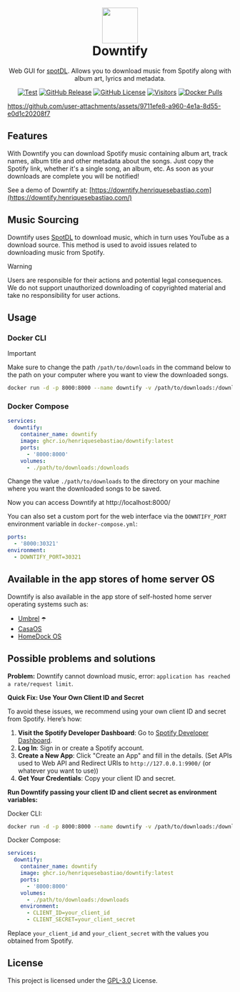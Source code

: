 <h1 align="center">
  <a href="https://github.com/henriquesebastiao/downtify" target="_blank" rel="noopener noreferrer">
    <picture>
      <img width="80" src="https://github.com/user-attachments/assets/628d4334-7326-446e-9f2a-4d3ab4fc95c3">
    </picture>
  </a>
  <br>
  Downtify
</h1>

<p align="center">Web GUI for <a href="https://github.com/spotDL/spotify-downloader">spotDL</a>. Allows you to download music from Spotify along with album art, lyrics and metadata.</p>

<div align="center">
  
[![Test](https://github.com/henriquesebastiao/downtify/actions/workflows/test.yml/badge.svg)](https://github.com/henriquesebastiao/downtify/actions/workflows/test.yml)
[![GitHub Release](https://img.shields.io/github/v/release/henriquesebastiao/downtify?color=blue
)](https://github.com/henriquesebastiao/downtify/releases)
[![GitHub License](https://img.shields.io/github/license/henriquesebastiao/downtify?color=blue
)](/LICENSE)
[![Visitors](https://api.visitorbadge.io/api/visitors?path=henriquesebastiao%2Fdowntify&label=repository%20visits&countColor=%231182c3&style=flat)](https://github.com/henriquesebastiao/downtify)
[![Docker Pulls](https://img.shields.io/docker/pulls/henriquesebastiao/downtify?color=blue
)](https://hub.docker.com/r/henriquesebastiao/downtify)
  
</div>

https://github.com/user-attachments/assets/9711efe8-a960-4e1a-8d55-e0d1c20208f7

## Features

With Downtify you can download Spotify music containing album art, track names, album title and other metadata about the songs. Just copy the Spotify link, whether it's a single song, an album, etc. As soon as your downloads are complete you will be notified!

See a demo of Downtify at: [https://downtify.henriquesebastiao.com](https://downtify.henriquesebastiao.com/)

## Music Sourcing

Downtify uses [SpotDL](https://github.com/spotDL/spotify-downloader) to download music, which in turn uses YouTube as a download source. This method is used to avoid issues related to downloading music from Spotify.

> [!WARNING]
> Users are responsible for their actions and potential legal consequences. We do not support unauthorized downloading of copyrighted material and take no responsibility for user actions.

## Usage

### Docker CLI

> [!IMPORTANT]
> Make sure to change the path `/path/to/downloads` in the command below to the path on your computer where you want to view the downloaded songs.

```bash
docker run -d -p 8000:8000 --name downtify -v /path/to/downloads:/downloads ghcr.io/henriquesebastiao/downtify
```

### Docker Compose

```yaml
services:
  downtify:
    container_name: downtify
    image: ghcr.io/henriquesebastiao/downtify:latest
    ports:
      - '8000:8000'
    volumes:
      - ./path/to/downloads:/downloads
```

Change the value `./path/to/downloads` to the directory on your machine where you want the downloaded songs to be saved.

Now you can access Downtify at http://localhost:8000/

You can also set a custom port for the web interface via the `DOWNTIFY_PORT` environment variable in `docker-compose.yml`:

```yaml
ports:
  - '8000:30321'
environment:
  - DOWNTIFY_PORT=30321 
```

## Available in the app stores of home server OS

Downtify is also available in the app store of self-hosted home server operating systems such as:

- [Umbrel](https://apps.umbrel.com/app/downtify) ☂️
- [CasaOS](https://casaos.zimaspace.com/)
- [HomeDock OS](https://www.homedock.cloud/apps/downtify/)

## Possible problems and solutions

**Problem:** Downtify cannot download music, error: `application has reached a rate/request limit`.

**Quick Fix: Use Your Own Client ID and Secret**

To avoid these issues, we recommend using your own client ID and secret from Spotify. Here’s how:

1. **Visit the Spotify Developer Dashboard**: Go to [Spotify Developer Dashboard](https://developer.spotify.com/dashboard).
2. **Log In**: Sign in or create a Spotify account.
3. **Create a New App**: Click "Create an App" and fill in the details. (Set APIs used to Web API and Redirect URIs to `http://127.0.0.1:9900/` (or whatever you want to use))
4. **Get Your Credentials**: Copy your client ID and secret.

**Run Downtify passing your client ID and client secret as environment variables:**

Docker CLI:

```bash
docker run -d -p 8000:8000 --name downtify -v /path/to/downloads:/downloads -e CLIENT_ID=your_client_id -e CLIENT_SECRET=your_client_secret ghcr.io/henriquesebastiao/downtify
```

Docker Compose:

```yaml
services:
  downtify:
    container_name: downtify
    image: ghcr.io/henriquesebastiao/downtify:latest
    ports:
      - '8000:8000'
    volumes:
      - ./path/to/downloads:/downloads
    environment:
      - CLIENT_ID=your_client_id
      - CLIENT_SECRET=your_client_secret
```

Replace `your_client_id` and `your_client_secret` with the values you obtained from Spotify.

## License

This project is licensed under the [GPL-3.0](/LICENSE) License.

